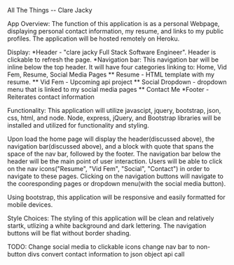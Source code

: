 All The Things -- Clare Jacky

App Overview:
The function of this application is as a personal Webpage, displaying personal contact information, my resume, and links to my public profiles.
The application will be hosted remotely on Heroku.

Display:
*Header - "clare jacky Full Stack Software Engineer". Header is clickable to refresh the page.
*Navigation bar: This navigation bar will be inline below the top header. It will have four categories linking to: Home, Vid Fem, Resume, Social Media Pages
** Resume - HTML template with my resume.
** Vid Fem - Upcoming api project
** Social Dropdown - dropdown menu that is linked to my social media pages
** Contact Me
*Footer - Reiterates contact information

Functionality:
This application will utilize javascipt, jquery, bootstrap, json, css, html, and node.
Node, express, jQuery, and Bootstrap libraries will be installed and utilized for functionality and styling.

Upon load the home page will display the header(discussed above), the navigation bar(discussed above), and a block with quote that spans the space of the nav bar, followed by the footer.
The navigation bar below the header will be the main point of user interaction. Users will be able to click on the nav icons("Resume", "Vid Fem", "Social", "Contact") in order to navigate to these pages.
Clicking on the navigation buttons will navigate to the cooresponding pages or dropdown menu(with the social media button).

Using bootstrap, this application will be responsive and easily formatted for mobile devices.

Style Choices:
The styling of this application will be clean and relatively startk, utlizing a white background and dark lettering.
The navigation buttons will be flat without border shading.

TODO:
Change social media to clickable icons
change nav bar to non-button divs
convert contact information to json object
api call

